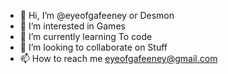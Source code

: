- 👋 Hi, I’m @eyeofgafeeney or Desmon
- 👀 I’m interested in Games
- 🌱 I’m currently learning To code
- 💞️ I’m looking to collaborate on Stuff
- 📫 How to reach me eyeofgafeeney@gmail.com

<!---
eyeofgafeeney/eyeofgafeeney is a ✨ special ✨ repository because its `README.md` (this file) appears on your GitHub profile.
You can click the Preview link to take a look at your changes.
--->
